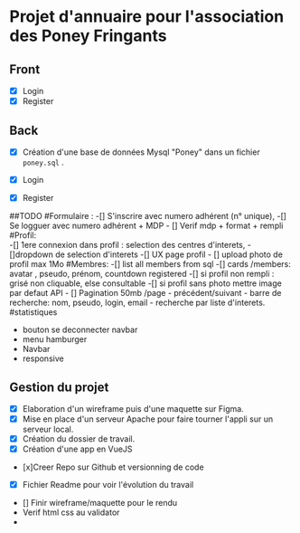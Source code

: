# Projet d'annuaire pour l'association des Poney Fringants

## Front
-[x] Login 
-[x] Register

## Back

-[x] Création d'une base de données Mysql "Poney" dans un fichier ```poney.sql``` .  
-[x] Login 
-[x] Register


##TODO
#Formulaire :
    -[] S'inscrire avec numero adhérent (n° unique),
    -[] Se logguer avec numero adhérent + MDP
    - [] Verif mdp + format + rempli
#Profil:    
    -[] 1ere connexion dans profil : selection des centres d'interets,
    -[]dropdown de selection d'interets
    -[] UX page profil
    - [] upload photo de profil max 1Mo 
#Membres:
    -[] list all members from sql
    -[] cards /members: avatar , pseudo, prénom, countdown registered
    -[] si profil non rempli : grisé non cliquable, else consultable 
    -[] si profil sans photo mettre image par defaut API 
    - [] Pagination 50mb /page
    - précédent/suivant
    - barre de recherche: nom, pseudo, login, email
    - recherche par liste d'interets.
#statistiques
- bouton se deconnecter navbar
- menu hamburger
- Navbar
- responsive

## Gestion du projet

- [x] Elaboration d'un wireframe puis d'une maquette sur Figma.
- [x] Mise en place d'un serveur Apache pour faire tourner l'appli sur un serveur local. 
- [X] Création du dossier de travail.
- [x] Création d'une app en VueJS
- [x]Creer Repo sur Github et versionning de code 
- [X] Fichier Readme pour voir l'évolution du travail   
- [] Finir wireframe/maquette pour le rendu
- Verif html css au validator
- 